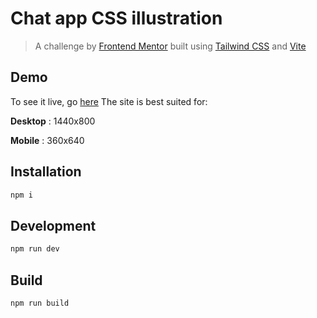 # Chat app CSS illustration

> A challenge by [Frontend Mentor](https://www.frontendmentor.io/challenges/chat-app-css-illustration-O5auMkFqY) built using [Tailwind CSS](http://tailwindcss.com/) and [Vite](https://github.com/vitejs/vite)

## Demo
To see it live, go [here](https://main--thirsty-cori-d4d85f.netlify.app/)
The site is best suited for:

**Desktop** : 1440x800

**Mobile** : 360x640

## Installation

```sh
npm i
```

## Development

```sh
npm run dev
```

## Build

```sh
npm run build
```

